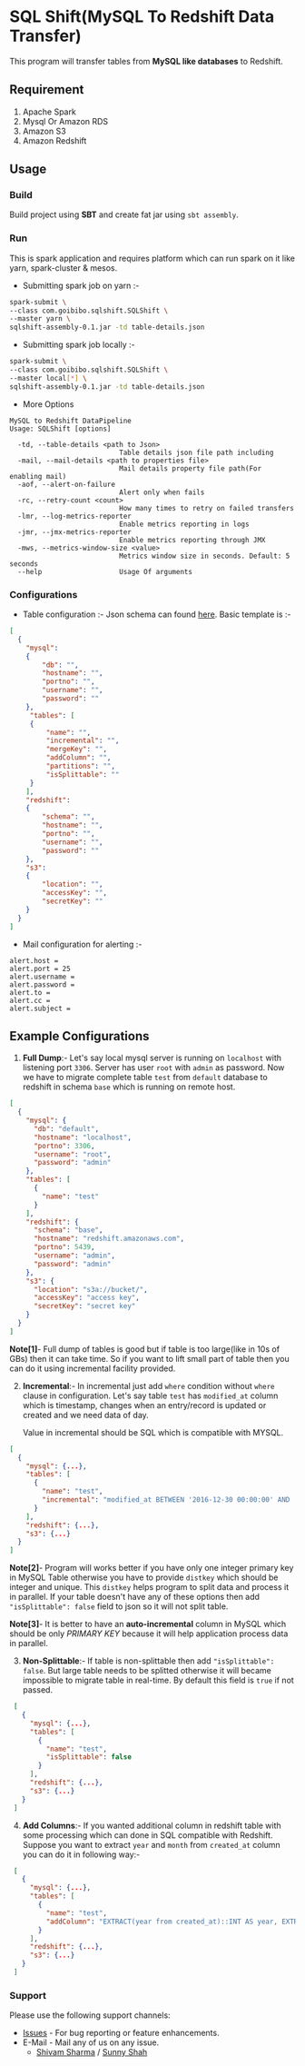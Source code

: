 # SQL Shift(MySQL To Redshift Data Transfer)

This program will transfer tables from **MySQL like databases** to Redshift.

Requirement
-----------
1. Apache Spark
2. Mysql Or Amazon RDS
3. Amazon S3
4. Amazon Redshift

Usage
-----

### Build
Build project using **SBT** and create fat jar using `sbt assembly`.

### Run
This is spark application and requires platform which can run spark on it like yarn, spark-cluster & mesos.

- Submitting spark job on yarn :-
```bash
spark-submit \
--class com.goibibo.sqlshift.SQLShift \
--master yarn \
sqlshift-assembly-0.1.jar -td table-details.json
```

- Submitting spark job locally :-
```bash
spark-submit \
--class com.goibibo.sqlshift.SQLShift \
--master local[*] \
sqlshift-assembly-0.1.jar -td table-details.json
```

- More Options

```text
MySQL to Redshift DataPipeline
Usage: SQLShift [options]

  -td, --table-details <path to Json>
                           Table details json file path including
  -mail, --mail-details <path to properties file>
                           Mail details property file path(For enabling mail)
  -aof, --alert-on-failure
                           Alert only when fails
  -rc, --retry-count <count>
                           How many times to retry on failed transfers
  -lmr, --log-metrics-reporter
                           Enable metrics reporting in logs
  -jmr, --jmx-metrics-reporter
                           Enable metrics reporting through JMX
  -mws, --metrics-window-size <value>
                           Metrics window size in seconds. Default: 5 seconds
  --help                   Usage Of arguments
```

### Configurations

- Table configuration :- Json schema can found [here](src/main/resources/json.schema). Basic template is :-

```json
[
  {
    "mysql":
    {
        "db": "",
        "hostname": "",
        "portno": "",
        "username": "",
        "password": ""
    },
     "tables": [
     {
         "name": "",
         "incremental": "",
         "mergeKey": "",
         "addColumn": "",
         "partitions": "",
         "isSplittable": ""
     }
    ],
    "redshift":
    {
        "schema": "",
        "hostname": "",
        "portno": "",
        "username": "",
        "password": ""
    },
    "s3":
    {
        "location": "",
        "accessKey": "",
        "secretKey": ""
    }
  }
]
```

- Mail configuration for alerting :-

```PROPERTIES
alert.host =
alert.port = 25
alert.username =
alert.password =
alert.to =
alert.cc =
alert.subject =
```

## Example Configurations

1. **Full Dump**:- Let's say local mysql server is running on `localhost` with listening port `3306`. Server has user `root` with 
`admin` as password. Now we have to migrate complete table `test` from `default` database to redshift in schema `base` 
which is running on remote host.
 
```json
[
  {
    "mysql": {
      "db": "default",
      "hostname": "localhost",
      "portno": 3306,
      "username": "root",
      "password": "admin"
    },
    "tables": [
      {
        "name": "test"
      }
    ],
    "redshift": {
      "schema": "base",
      "hostname": "redshift.amazonaws.com",
      "portno": 5439,
      "username": "admin",
      "password": "admin"
    },
    "s3": {
      "location": "s3a://bucket/",
      "accessKey": "access key",
      "secretKey": "secret key"
    }
  }
]
```

**Note[1]**- Full dump of tables is good but if table is too large(like in 10s of GBs) then it can take time. So if you 
want to lift small part of table then you can do it using incremental facility provided. 
 
 
2. **Incremental**:- In incremental just add `where` condition without `where` clause in configuration. Let's say table `test` has 
`modified_at` column which is timestamp, changes when an entry/record is updated or created and we need data of day.
 
   Value in incremental should be SQL which is compatible with MYSQL.  
 
 ```json
 [
   {
     "mysql": {...},
     "tables": [
       {
         "name": "test",
         "incremental": "modified_at BETWEEN '2016-12-30 00:00:00' AND '2016-12-30 23:59:59'"
       }
     ],
     "redshift": {...},
     "s3": {...}
   }
 ]
 ```
 
 **Note[2]**- Program will works better if you have only one integer primary key in MySQL Table otherwise you have to 
 provide `distkey` which should be integer and unique. This `distkey` helps program to split data and process it in 
 parallel. If your table doesn't have any of these options then add `"isSplittable": false` field to json so it will not
 split table.

 **Note[3]**- It is better to have an **auto-incremental** column in MySQL which should be only _PRIMARY KEY_ because
  it will help application process data in parallel.

3. **Non-Splittable**:- If table is non-splittable then add `"isSplittable": false`. But large table needs to be splitted otherwise it will
became impossible to migrate table in real-time. By default this field is `true` if not passed.

```json
 [
   {
     "mysql": {...},
     "tables": [
       {
         "name": "test",
         "isSplittable": false
       }
     ],
     "redshift": {...},
     "s3": {...}
   }
 ]
 ```

4. **Add Columns**:- If you wanted additional column in redshift table with some processing which can done in SQL 
compatible with Redshift. Suppose you want to extract `year` and `month` from `created_at` column you can do it in 
following way:-
 
 ```json
  [
    {
      "mysql": {...},
      "tables": [
        {
          "name": "test",
          "addColumn": "EXTRACT(year from created_at)::INT AS year, EXTRACT(month from created_at)::INT AS month"
        }
      ],
      "redshift": {...},
      "s3": {...}
    }
  ]
  ```
  
### Support

Please use the following support channels:

* [Issues](https://github.com/goibibo/SqlShift/issues) - For bug reporting or feature enhancements.
* E-Mail - Mail any of us on any issue.
    * [Shivam Sharma](shivam.sharma@gmail.com) / [Sunny Shah](sunny.shah@goibibo.com) 